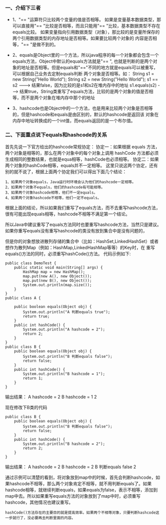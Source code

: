 ### 一、介绍下三者
- 1、"== "运算符只比较两个变量的值是否相等。
如果是变量基本数据类型，那可以直接用"== "比较是否相等，而且只能用"== "比较，基本数据类型不存在equals比较。
如果变量指向引用数据类型（对象），那比较的是变量所保存的两个引用数据类型的内存地址是否相等。如果要比较两个对象的
内容是否相等，"== "是做不到的。

- 2、equals是Object里的一个方法，所以java程序的每一个对象都会包含一个equals方法，Object中默认的equals方法就是"== ",
也就是判断的是两个对象的地址是否相等。但是equals和"=="不同的地方就是equals可以被重写，可以根据自己业务去定制equals判断
两个对象是否相等。如：
String s1 = new String("Hello World");
String s2 = new String("Hello World");
s1 == s2      ---> 结果false，因为比较的是s1和s2在堆内存中的地址
s1.equals(s2) ---> 结果true，String类重写了equals方法，比较的是两个对象的值是否相等，而不是两个对象在堆内存中那个的地址

- 3、hashcode也是Object中的一个方法，也是用来比较两个对象是否相等的，但是hashcode和equals是由区别的，默认的hashcode是返回该
对象在内存中地址转换成的一个int值，而equals返回的是一个布尔值。

### 二、下面重点说下equals和hashcode的关系
首先先说一下官方给出的hashcode常规协定：
协定一：如果根据 equals 方法，两个对象是相等的，那么在两个对象中的每个对象上调用 hashCode 方法都必须生成相同的整数结果，也就是equa相等，hashCode也必须相等。
协定二：如果两个对象的hashCode相等，equals并不一定相等。
这里只说这两个协定，还有别的就不说了，根据上面两个协定我们可以得出下面几个结论：
```
1、如果两个对象equals，Java运行时环境会认为他们的hashcode一定相等。
2、如果两个对象不equals，他们的hashcode有可能相等。
3、如果两个对象hashcode相等，他们不一定equals。
4、如果两个对象hashcode不相等，他们一定不equals。
```

根据上面的结论，所以如果我们重写了equals方法，而不去重写hashcode方法，很有可能出现equals相等，hashcode不相等不满足第一个结论。

所以Java中建议重写了equals方法同时也要重写hashcode方法，当然只是建议。如果你重写equals没有重写hashcode的类没有放到集合中是没有问题的，

但是你的对象想放进散列存储的集合中（比如：HashSet,LinkedHashSet）或者想作为散列Map（例如：HashMap,LinkedHashMap等等）的Key时，在
重写equals()方法的同时，必须重写hashCode()方法。
代码示例如下:
```
public class DemoTest {
    public static void main(String[] args) {
        HashMap map = new HashMap();
        map.put(new A(), new Object());
        map.put(new B(), new Object());
        System.out.println(map.size());
    }
}
public class A {

    public boolean equals(Object obj) {
        System.out.println("A 判断equals true");
        return true;
    }
    public int hashCode() {
        System.out.println("A hashcode = 2");
        return 2;
    }
}
public class B {
    public boolean equals(Object obj) {
        System.out.println("B 判断equals false");
        return false;
    }
    public int hashCode() {
        System.out.println("B hashcode = 1");
        return 1;
    }
}
```
输出结果：
A hashcode = 2
B hashcode = 1
2


现在修改下B类的代码
```
public class B {
    public boolean equals(Object obj) {
        System.out.println("B 判断equals false");
        return false;
    }
    public int hashCode() {
        System.out.println("B hashcode = 2");
        return 2;
    }
}
```
输出结果：
A hashcode = 2
B hashcode = 2
B 判断equals false
2

通过示例可以清楚的看到，将对象放到map中的时候，首先会判断hashcode，如果hashcode不相等，那么两个对象肯定不相等，就不用判断equals了。如果hashcode相等，就继续判断equals，如果equals为false，表示不相等，添加到map中去。所以如果重写equals方法的对象放到了map中时，必须重写hashcode，其他情况也建议重写。

`
hashCode()方法存在的主要目的就是提高效率。如果两个不相等对象，只要判断hashcode这一步就行了，没必要再去判断里面的内容。
`
